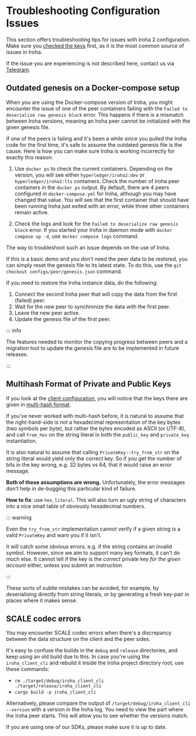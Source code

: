 # Troubleshooting Configuration Issues

This section offers troubleshooting tips for issues with Iroha 2
configuration. Make sure you
[checked the keys](./overview.md#check-the-keys) first, as it is the most
common source of issues in Iroha.

If the issue you are experiencing is not described here, contact us via
[Telegram](https://t.me/hyperledgeriroha).

## Outdated genesis on a Docker-compose setup

When you are using the Docker-compose version of Iroha, you might encounter
the issue of one of the peer containers failing with the
`Failed to deserialize raw genesis block` error. This happens if there is a
mismatch between Iroha versions, meaning an Iroha peer cannot be
initialized with the given genesis file.

If one of the peers is failing and it's been a while since you pulled the
Iroha code for the first time, it's safe to assume the outdated genesis
file is the cause. Here is how you can make sure Iroha is working
incorrectly for exactly this reason:

1. Use `docker ps` to check the current containers. Depending on the
   version, you will see either `hyperledger/iroha2:dev` or
   `hyperledger/iroha2:lts` containers. Check the number of Iroha peer
   containers in the `docker ps` output. By default, there are 4 peers
   configured in `docker-compose.yml` for Iroha, although you may have
   changed that value. You will see that the first container that should
   have been running Iroha just exited with an error, while three other
   containers remain active.

2. Check the logs and look for the
   `Failed to deserialize raw genesis block` error. If you started your
   Iroha in daemon mode with `docker compose up -d`, use
   `docker compose logs` command.

The way to troubleshoot such an issue depends on the use of Iroha.

If this is a basic demo and you don't need the peer data to be restored,
you can simply reset the genesis file to its latest state. To do this, use
the `git checkout configs/peer/genesis.json` command.

If you need to restore the Iroha instance data, do the following:

1. Connect the second Iroha peer that will copy the data from the first
   (failed) peer.
2. Wait for the new peer to synchronize the data with the first peer.
3. Leave the new peer active.
4. Update the genesis file of the first peer.

::: info

The features needed to monitor the copying progress between peers and a
migration tool to update the genesis file are to be implemented in future
releases.

:::

## Multihash Format of Private and Public Keys

If you look at the
[client configuration](/guide/configure/client-configuration.md), you will
notice that the keys there are given in
[multi-hash format](https://github.com/multiformats/multihash).

If you've never worked with multi-hash before, it is natural to assume that
the right-hand-side is not a hexadecimal representation of the key bytes
(two symbols per byte), but rather the bytes encoded as ASCII (or UTF-8),
and call `from_hex` on the string literal in both the `public_key` and
`private_key` instantiation.

It is also natural to assume that calling `PrivateKey::try_from_str` on the
string literal would yield only the correct key. So if you get the number
of bits in the key wrong, e.g. 32 bytes vs 64, that it would raise an error
message.

**Both of these assumptions are wrong.** Unfortunately, the error messages
don't help in de-bugging this particular kind of failure.

**How to fix**: use `hex_literal`. This will also turn an ugly string of
characters into a nice small table of obviously hexadecimal numbers.

::: warning

Even the `try_from_str` implementation cannot verify if a given string is a
valid `PrivateKey` and warn you if it isn't.

It will catch some obvious errors, e.g. if the string contains an invalid
symbol. However, since we aim to support many key formats, it can't do much
else. It cannot tell if the key is the _correct_ private key _for the given
account_ either, unless you submit an instruction.

:::

These sorts of subtle mistakes can be avoided, for example, by
deserialising directly from string literals, or by generating a fresh
key-pair in places where it makes sense.

## SCALE codec errors

You may encounter SCALE codec errors when there's a discrepancy
between the data structure on the client and the peer sides.

It's easy to confuse the builds in the `debug` and `release` directories,
and keep using an old build due to this.
In case you're using the `iroha_client_cli` and rebuild it inside the Iroha
project directory root, use these commands:

* `rm ./target/debug/iroha_client_cli ./target/release/iroha_client_cli`
* `cargo build -p iroha_client_cli`

Alternatively, please compare the output of
`/target/debug/iroha_client_cli --version` with a version in the Iroha log.
You need to view the part where the Iroha peer starts.
This will allow you to see whether the versions match.

If you are using one of our SDKs, please make sure it is up to date.
